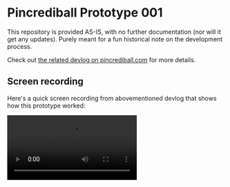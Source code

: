 # Pincrediball Prototype 001

This repository is provided AS-IS, with no further documentation (nor will it get any updates).
Purely meant for a fun historical note on the development process.

Check out [the related devlog on pincrediball.com](https://www.pincrediball.com/devlog#post-2023-02-17) for more details.

## Screen recording

Here's a quick screen recording from abovementioned devlog that shows how this prototype worked:

![screen recording of a crude pinball machine](https://www.pincrediball.com/img/pincrediball-prototype-001.webm)
